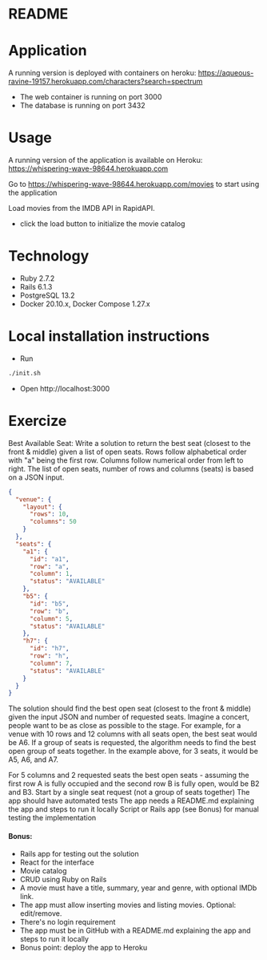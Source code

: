 # README

# Application
A running version is deployed with containers on heroku: https://aqueous-ravine-19157.herokuapp.com/characters?search=spectrum
 - The web container is running on port 3000
 - The database is running on port 3432
 
# Usage
A running version of the application is available on Heroku:
https://whispering-wave-98644.herokuapp.com

Go to https://whispering-wave-98644.herokuapp.com/movies to start using the application

Load movies from the IMDB API in RapidAPI.
 - click the load button to initialize the movie catalog

# Technology
 - Ruby 2.7.2
 - Rails 6.1.3
 - PostgreSQL 13.2 
 - Docker 20.10.x, Docker Compose 1.27.x
 
# Local installation instructions
 - Run
  ```Bash
 ./init.sh
  ```
 - Open http://localhost:3000
 
# Exercize
Best Available Seat:
Write a solution to return the best seat (closest to the front & middle) given a list of open seats.
Rows follow alphabetical order with "a" being the first row. Columns follow numerical order
from left to right.
The list of open seats, number of rows and columns (seats) is based on a JSON input.
```JSON
{
  "venue": {
    "layout": {
      "rows": 10,
      "columns": 50
    }
  },
  "seats": {
    "a1": {
      "id": "a1",
      "row": "a",
      "column": 1,
      "status": "AVAILABLE"
    },
    "b5": {
      "id": "b5",
      "row": "b",
      "column": 5,
      "status": "AVAILABLE"
    },
    "h7": {
      "id": "h7",
      "row": "h",
      "column": 7,
      "status": "AVAILABLE"
    }
  }
}
```
The solution should find the best open seat (closest to the front & middle) given the input JSON
and number of requested seats. Imagine a concert, people want to be as close as possible to
the stage.
For example, for a venue with 10 rows and 12 columns with all seats open, the best seat would
be A6.
If a group of seats is requested, the algorithm needs to find the best open group of seats
together. In the example above, for 3 seats, it would be A5, A6, and A7.

For 5 columns and 2 requested seats the best open seats - assuming the first row A is fully
occupied and the second row B is fully open, would be B2 and B3.
Start by a single seat request (not a group of seats together)
The app should have automated tests
The app needs a README.md explaining the app and steps to run it locally
Script or Rails app (see Bonus) for manual testing the implementation

#### Bonus:
- Rails app for testing out the solution
- React for the interface
- Movie catalog
- CRUD using Ruby on Rails
- A movie must have a title, summary, year and genre, with optional IMDb link.
- The app must allow inserting movies and listing movies. Optional: edit/remove.
- There's no login requirement
- The app must be in GitHub with a README.md explaining the app and steps to run it locally
- Bonus point: deploy the app to Heroku